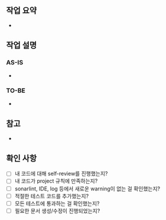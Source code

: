## 작업 요약
<!-- 이번 PR에서 작업한 내용을 간략히 설명해주세요(무엇을, 왜) -->
- 
<!-- close #issue -->
<!-- resolve #issue -->
<!--
### 스크린샷 (선택)
-->

## 작업 설명
### AS-IS
- 

### TO-BE
- 

<!-- 
## 이 PR이 merge된 후에 해야 할 일 (선택)
<!-- build를 다시 해야 하는 등 해야 하는 일 -->


<!--
## 리뷰 요구사항(선택)
<!-- 리뷰어가 집중해야 할 부분이 있다면 작성해주세요 -->


## 참고
<!-- - 테스트 계획(정상 시나리오 완료, 예외 구현 필요 등) 또는 완료 사항(000 test 완료, 000 테스트 코드 참고) 등 -->
<!-- - 이 코드로 인해 우려된는 점(000 기능이 안 될 것 등) -->
<!-- - 문서 변경이 필요한 점 -->
<!-- - 논의가 필요한 일 -->
- 

## 확인 사항
- [ ] 내 코드에 대해 self-review를 진행했는지?
- [ ] 내 코드가 project 규칙에 만족하는지?
- [ ] sonarlint, IDE, log 등에서 새로운 warning이 없는 걸 확인했는지?
- [ ] 적절한 테스트 코드를 추가했는지?
- [ ] 모든 테스트에 통과하는 걸 확인했는지?
- [ ] 필요한 문서 생성/수정이 진행되었는지?
